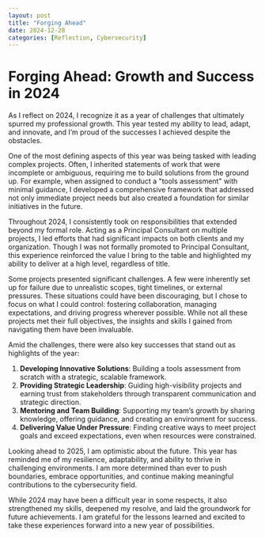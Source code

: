 ```yaml
---
layout: post
title: "Forging Ahead"
date: 2024-12-28
categories: [Reflection, Cybersecurity]
---
```


# Forging Ahead: Growth and Success in 2024  

As I reflect on 2024, I recognize it as a year of challenges that ultimately spurred my professional growth. This year tested my ability to lead, adapt, and innovate, and I’m proud of the successes I achieved despite the obstacles.  

One of the most defining aspects of this year was being tasked with leading complex projects. Often, I inherited statements of work that were incomplete or ambiguous, requiring me to build solutions from the ground up. For example, when assigned to conduct a "tools assessment" with minimal guidance, I developed a comprehensive framework that addressed not only immediate project needs but also created a foundation for similar initiatives in the future.  

Throughout 2024, I consistently took on responsibilities that extended beyond my formal role. Acting as a Principal Consultant on multiple projects, I led efforts that had significant impacts on both clients and my organization. Though I was not formally promoted to Principal Consultant, this experience reinforced the value I bring to the table and highlighted my ability to deliver at a high level, regardless of title.  

Some projects presented significant challenges. A few were inherently set up for failure due to unrealistic scopes, tight timelines, or external pressures. These situations could have been discouraging, but I chose to focus on what I could control: fostering collaboration, managing expectations, and driving progress wherever possible. While not all these projects met their full objectives, the insights and skills I gained from navigating them have been invaluable.  

Amid the challenges, there were also key successes that stand out as highlights of the year:  

1. **Developing Innovative Solutions**: Building a tools assessment from scratch with a strategic, scalable framework.  
2. **Providing Strategic Leadership**: Guiding high-visibility projects and earning trust from stakeholders through transparent communication and strategic direction.  
3. **Mentoring and Team Building**: Supporting my team’s growth by sharing knowledge, offering guidance, and creating an environment for success.  
4. **Delivering Value Under Pressure**: Finding creative ways to meet project goals and exceed expectations, even when resources were constrained.  

Looking ahead to 2025, I am optimistic about the future. This year has reminded me of my resilience, adaptability, and ability to thrive in challenging environments. I am more determined than ever to push boundaries, embrace opportunities, and continue making meaningful contributions to the cybersecurity field.  

While 2024 may have been a difficult year in some respects, it also strengthened my skills, deepened my resolve, and laid the groundwork for future achievements. I am grateful for the lessons learned and excited to take these experiences forward into a new year of possibilities.  
